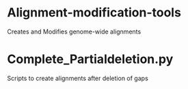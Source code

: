 # Alignment-modification-tools
Creates and Modifies genome-wide alignments
# Complete_Partialdeletion.py
Scripts to create alignments after deletion of gaps

